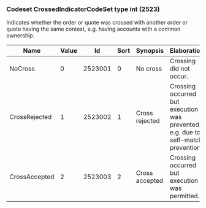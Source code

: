 ### Codeset CrossedIndicatorCodeSet type int (2523)

Indicates whether the order or quote was crossed with another order or quote having the same context, e.g. having accounts with a common ownership.

| Name          | Value | Id      | Sort | Synopsis       | Elaboration                                                                       |
|---------------|-------|---------|------|----------------|-----------------------------------------------------------------------------------|
| NoCross       | 0     | 2523001 | 0    | No cross       | Crossing did not occur.                                                           |
| CrossRejected | 1     | 2523002 | 1    | Cross rejected | Crossing occurred but execution was prevented, e.g. due to self-match prevention. |
| CrossAccepted | 2     | 2523003 | 2    | Cross accepted | Crossing occurred but execution was permitted.                                    |

